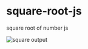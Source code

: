 # square-root-js
 square root of number js
 
![square output](https://github.com/krupesh788/square-root-js/assets/71176180/9ecbd7cb-434f-4faa-86fe-003ecd506079)
